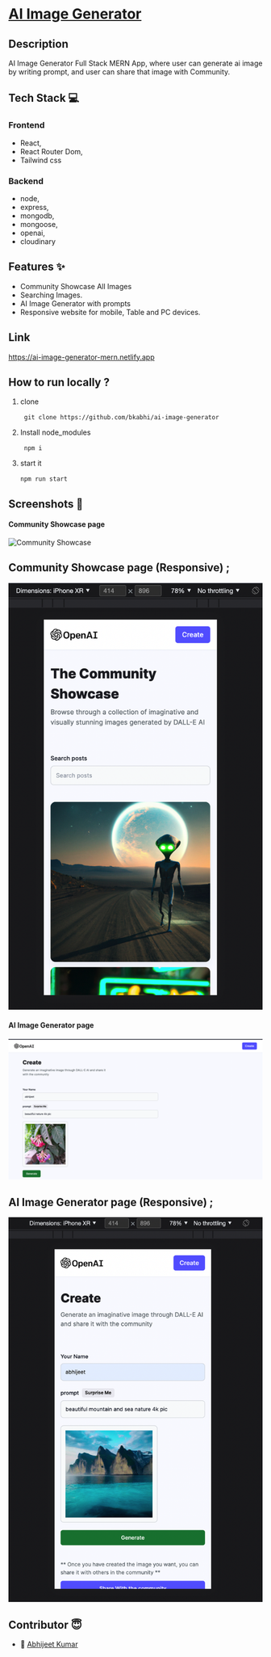 # [AI Image Generator](https://ai-image-generator-mern-bkabhi.netlify.app/)

## Description

AI Image Generator Full Stack MERN App, where user can generate ai image by writing prompt, and user can share that image with Community.

## Tech Stack 💻

### Frontend

- React,
- React Router Dom,
- Tailwind css

### Backend

- node,
- express,
- mongodb,
- mongoose,
- openai,
- cloudinary

## Features ✨

- Community Showcase All Images
- Searching Images.
- AI Image Generator with prompts
- Responsive website for mobile, Table and PC devices.

## Link

https://ai-image-generator-mern.netlify.app

## How to run locally ?

1.  clone
    ```
     git clone https://github.com/bkabhi/ai-image-generator
    ```
2.  Install node_modules
    ```
     npm i
    ```
3.  start it
    ```
    npm run start
    ```

## Screenshots 📸

#### Community Showcase page

<!-- <img src="./screenShots/Community-Showcase" alt="" /> -->

![Community Showcase](./screenShots/Community-Showcase.png)

## Community Showcase page (Responsive) ;

![Community Showcase](./screenShots/Community-Showcase-mobile.png)

#### AI Image Generator page

![AI Image Generator](./screenShots/Generate-ai-image.png)

## AI Image Generator page (Responsive) ;

![AI Image Generator](./screenShots/Generate-ai-image-mobile.png)

## Contributor 😇

- 👤 [Abhijeet Kumar](https://github.com/bkabhi)
